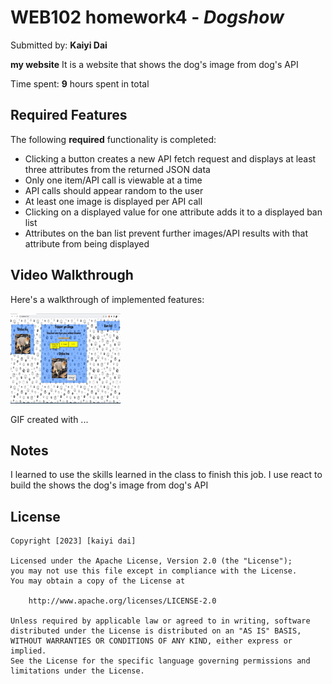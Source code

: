 # WEB102 homework4 - *Dogshow*

Submitted by: **Kaiyi Dai**

**my website** It is a website that shows the dog's image from dog's API

Time spent: **9** hours spent in total

## Required Features

The following **required** functionality is completed:

* Clicking a button creates a new API fetch request and displays at least three attributes from the returned JSON data
* Only one item/API call is viewable at a time
* API calls should appear random to the user
* At least one image is displayed per API call
* Clicking on a displayed value for one attribute adds it to a displayed ban list
* Attributes on the ban list prevent further images/API results with that attribute from being displayed


## Video Walkthrough

Here's a walkthrough of implemented features:

<img src='https://github.com/ddkaiyi/homework4/blob/master/pic.gif' title='Video Walkthrough' width='' alt='Video Walkthrough' />

<!-- Replace this with whatever GIF tool you used! -->
GIF created with ...  
<!-- Recommended tools:
[Kap](https://getkap.co/) for macOS
[ScreenToGif](https://www.screentogif.com/) for Windows
[peek](https://github.com/phw/peek) for Linux. -->

## Notes

 I learned to use the skills learned in the class to finish this job. I use react to build the shows the dog's image from dog's API
## License

    Copyright [2023] [kaiyi dai]

    Licensed under the Apache License, Version 2.0 (the "License");
    you may not use this file except in compliance with the License.
    You may obtain a copy of the License at

        http://www.apache.org/licenses/LICENSE-2.0

    Unless required by applicable law or agreed to in writing, software
    distributed under the License is distributed on an "AS IS" BASIS,
    WITHOUT WARRANTIES OR CONDITIONS OF ANY KIND, either express or implied.
    See the License for the specific language governing permissions and
    limitations under the License.
